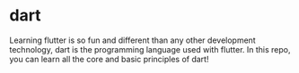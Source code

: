 # dart
Learning flutter is so fun and different than any other development technology, dart is the programming language used with flutter. In this repo, you can learn all the core and basic principles of dart!

